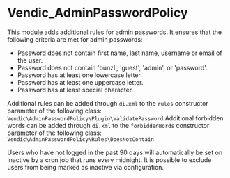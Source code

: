# Vendic_AdminPasswordPolicy

This module adds additional rules for admin passwords. It ensures that the following criteria are met for admin passwords:

- Password does not contain first name, last name, username or email of the user.
- Password does not contain 'bunzl', 'guest', 'admin', or 'password'.
- Password has at least one lowercase letter.
- Password has at least one uppercase letter.
- Password has at least special character.

Additional rules can be added through `di.xml` to the `rules` constructor parameter of the following class: `Vendic\AdminPasswordPolicy\Plugin\ValidatePassword`
Additional forbidden words can be added through `di.xml` to the `forbiddenWords` constructor parameter of the following class: `Vendic\AdminPasswordPolicy\Rules\DoesNotContain`

Users who have not logged in the past 90 days will automatically be set on inactive by a cron job that runs every midnight. It is possible to exclude users from being marked as inactive via configuration.
